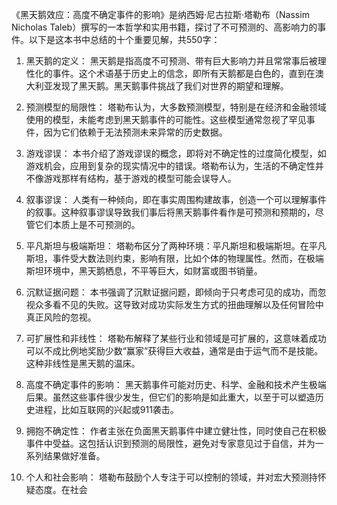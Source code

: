 《黑天鹅效应：高度不确定事件的影响》是纳西姆·尼古拉斯·塔勒布（Nassim Nicholas Taleb）撰写的一本哲学和实用书籍，探讨了不可预测的、高影响力的事件。以下是这本书中总结的十个重要见解，共550字：

1. 黑天鹅的定义：
黑天鹅是指高度不可预测、带有巨大影响力并且常常事后被理性化的事件。这个术语基于历史上的信念，即所有天鹅都是白色的，直到在澳大利亚发现了黑天鹅。黑天鹅事件挑战了我们对世界的期望和理解。

2. 预测模型的局限性：
塔勒布认为，大多数预测模型，特别是在经济和金融领域使用的模型，未能考虑到黑天鹅事件的可能性。这些模型通常忽视了罕见事件，因为它们依赖于无法预测未来异常的历史数据。

3. 游戏谬误：
本书介绍了游戏谬误的概念，即将对不确定性的过度简化模型，如游戏机会，应用到复杂的现实情况中的错误。塔勒布认为，生活的不确定性并不像游戏那样有结构，基于游戏的模型可能会误导人。

4. 叙事谬误：
人类有一种倾向，即在事实周围构建故事，创造一个可以理解事件的叙事。这种叙事谬误导致我们事后将黑天鹅事件看作是可预测和预期的，尽管它们本质上是不可预测的。

5. 平凡斯坦与极端斯坦：
塔勒布区分了两种环境：平凡斯坦和极端斯坦。在平凡斯坦，事件受大数法则约束，影响有限，比如个体的物理属性。然而，在极端斯坦环境中，黑天鹅栖息，不平等巨大，如财富或图书销量。

6. 沉默证据问题：
本书强调了沉默证据问题，即倾向于只考虑可见的成功，而忽视众多看不见的失败。这导致对成功实际发生方式的扭曲理解以及任何冒险中真正风险的忽视。

7. 可扩展性和非线性：
塔勒布解释了某些行业和领域是可扩展的，这意味着成功可以不成比例地奖励少数“赢家”获得巨大收益，通常是由于运气而不是技能。这种非线性是黑天鹅的温床。

8. 高度不确定事件的影响：
黑天鹅事件可能对历史、科学、金融和技术产生极端后果。虽然这些事件很少发生，但它们的影响是如此重大，以至于可以塑造历史进程，比如互联网的兴起或911袭击。

9. 拥抱不确定性：
作者主张在负面黑天鹅事件中建立健壮性，同时使自己在积极事件中受益。这包括认识到预测的局限性，避免对专家意见过于自信，并为一系列结果做好准备。

10. 个人和社会影响：
塔勒布鼓励个人专注于可以控制的领域，并对宏大预测持怀疑态度。在社会